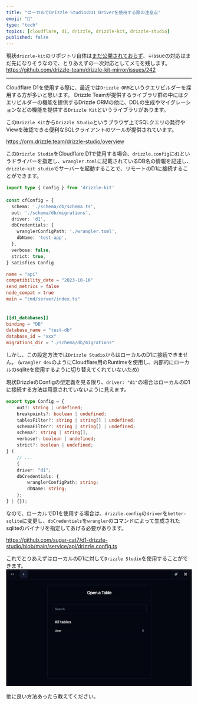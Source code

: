 ```yaml
---
title: "ローカルでDrizzle StudioのD1 Driverを使用する際の注意点"
emoji: "🤶"
type: "tech"
topics: [cloudflare, d1, drizzle, drizzle-kit, drizzle-studio]
published: false
---
```



現状`drizzle-kit`のリポジトリ自体は[まだ公開されておらず](https://github.com/drizzle-team/drizzle-orm/discussions/795#discussioncomment-6251093)、↓issueの対応はまだ先になりそうなので、とりあえずの一次対応としてメモを残します。
https://github.com/drizzle-team/drizzle-kit-mirror/issues/242

-----
Cloudflare D1を使用する際に、最近では`Drizzle ORM`というクエリビルダーを採用する方が多いと思います。
Drizzle Teamが提供するライブラリ群の中にはクエリビルダーの機能を提供するDrizzle ORMの他に、DDLの生成やマイグレーションなどの機能を提供する`Drizzle Kit`というライブラリがあります。

この`Drizzle Kit`から`Drizzle Studio`というブラウザ上でSQLクエリの発行やViewを確認できる便利なSQLクライアントのツールが提供されています。

https://orm.drizzle.team/drizzle-studio/overview

この`Drizzle Studio`をCloudflare D1で使用する場合、`drizzle.config`に`d1`というドライバーを指定し、`wrangler.toml`に記載されているDB名の情報を記述し、`drizzle-kit studio`でサーバーを起動することで、リモートのD1に接続することができます。


```typescript:drizzle.config.ts
import type { Config } from 'drizzle-kit'

const cfConfig = {
  schema: './schema/db/schema.ts',
  out: './schema/db/migrations',
  driver: 'd1',
  dbCredentials: {
    wranglerConfigPath: './wrangler.toml',
    dbName: 'test-app',
  },
  verbose: false,
  strict: true,
} satisfies Config
```

```toml:wrangler.toml
name = "api"
compatibility_date = "2023-10-16"
send_metrics = false
node_compat = true
main = "cmd/server/index.ts"


[[d1_databases]]
binding = "DB"
database_name = "test-db"
database_id = "xxx"
migrations_dir = "./schema/db/migrations"
```

しかし、この設定方法では`Drizzle Studio`からはローカルのD1に接続できません。
(`wrangler dev`のようにCloudflare用のRuntimeを使用し、内部的にローカルのsqliteを使用するように切り替えてくれていないため)

現状DrizzleのConfigの型定義を見る限り、`driver: "d1"`の場合はローカルのD1に接続する方法は用意されていないように見えます。
```ts
export type Config = {
    out?: string | undefined;
    breakpoints?: boolean | undefined;
    tablesFilter?: string | string[] | undefined;
    schemaFilter?: string | string[] | undefined;
    schema?: string | string[];
    verbose?: boolean | undefined;
    strict?: boolean | undefined;
} (
    // ...
    {
    driver: "d1";
    dbCredentials: {
        wranglerConfigPath: string;
        dbName: string;
    };
} | {});
```

なので、ローカルでD1を使用する場合は、`drizzle.config`の`driver`を`better-sqlite`に変更し、`dbCredentials`を`wrangler`のコマンドによって生成されたsqliteのバイナリを指定してあげる必要があります。

https://github.com/sugar-cat7/d1-drizzle-studio/blob/main/service/api/drizzle.config.ts

これでとりあえずはローカルのD1に対して`Drizzle Studio`を使用することができます。
![image](/images/d1-drizzle/drizzle.png)


他に良い方法あったら教えてください。
